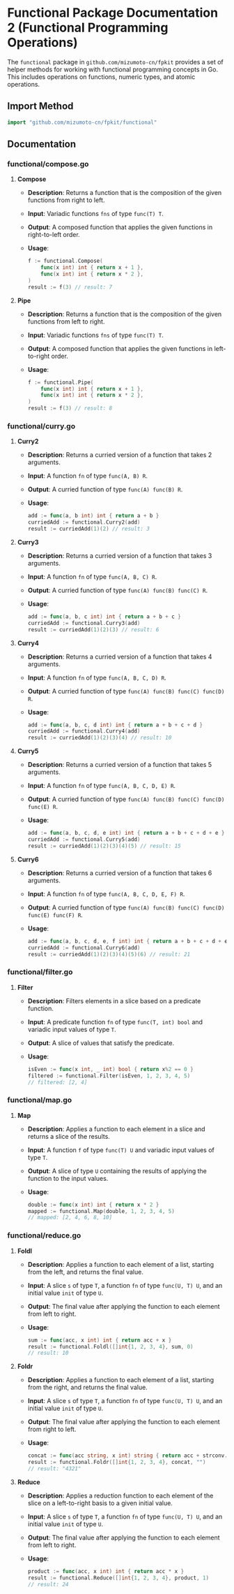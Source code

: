 # Functional Package Documentation 2 (Functional Programming Operations)

The `functional` package in `github.com/mizumoto-cn/fpkit` provides a set of helper methods for working with functional programming concepts in Go. This includes operations on functions, numeric types, and atomic operations.

## Import Method

```go
import "github.com/mizumoto-cn/fpkit/functional"
```

## Documentation

### functional/compose.go

1. **Compose**
   - **Description**: Returns a function that is the composition of the given functions from right to left.
   - **Input**: Variadic functions `fns` of type `func(T) T`.
   - **Output**: A composed function that applies the given functions in right-to-left order.
   - **Usage**:

     ```go
     f := functional.Compose(
         func(x int) int { return x + 1 },
         func(x int) int { return x * 2 },
     )
     result := f(3) // result: 7
     ```

2. **Pipe**
   - **Description**: Returns a function that is the composition of the given functions from left to right.
   - **Input**: Variadic functions `fns` of type `func(T) T`.
   - **Output**: A composed function that applies the given functions in left-to-right order.
   - **Usage**:

     ```go
     f := functional.Pipe(
         func(x int) int { return x + 1 },
         func(x int) int { return x * 2 },
     )
     result := f(3) // result: 8
     ```

### functional/curry.go

1. **Curry2**
   - **Description**: Returns a curried version of a function that takes 2 arguments.
   - **Input**: A function `fn` of type `func(A, B) R`.
   - **Output**: A curried function of type `func(A) func(B) R`.
   - **Usage**:

     ```go
     add := func(a, b int) int { return a + b }
     curriedAdd := functional.Curry2(add)
     result := curriedAdd(1)(2) // result: 3
     ```

2. **Curry3**
   - **Description**: Returns a curried version of a function that takes 3 arguments.
   - **Input**: A function `fn` of type `func(A, B, C) R`.
   - **Output**: A curried function of type `func(A) func(B) func(C) R`.
   - **Usage**:

     ```go
     add := func(a, b, c int) int { return a + b + c }
     curriedAdd := functional.Curry3(add)
     result := curriedAdd(1)(2)(3) // result: 6
     ```

3. **Curry4**
   - **Description**: Returns a curried version of a function that takes 4 arguments.
   - **Input**: A function `fn` of type `func(A, B, C, D) R`.
   - **Output**: A curried function of type `func(A) func(B) func(C) func(D) R`.
   - **Usage**:

     ```go
     add := func(a, b, c, d int) int { return a + b + c + d }
     curriedAdd := functional.Curry4(add)
     result := curriedAdd(1)(2)(3)(4) // result: 10
     ```

4. **Curry5**
   - **Description**: Returns a curried version of a function that takes 5 arguments.
   - **Input**: A function `fn` of type `func(A, B, C, D, E) R`.
   - **Output**: A curried function of type `func(A) func(B) func(C) func(D) func(E) R`.
   - **Usage**:

     ```go
     add := func(a, b, c, d, e int) int { return a + b + c + d + e }
     curriedAdd := functional.Curry5(add)
     result := curriedAdd(1)(2)(3)(4)(5) // result: 15
     ```

5. **Curry6**
   - **Description**: Returns a curried version of a function that takes 6 arguments.
   - **Input**: A function `fn` of type `func(A, B, C, D, E, F) R`.
   - **Output**: A curried function of type `func(A) func(B) func(C) func(D) func(E) func(F) R`.
   - **Usage**:

     ```go
     add := func(a, b, c, d, e, f int) int { return a + b + c + d + e + f }
     curriedAdd := functional.Curry6(add)
     result := curriedAdd(1)(2)(3)(4)(5)(6) // result: 21
     ```

### functional/filter.go

1. **Filter**
   - **Description**: Filters elements in a slice based on a predicate function.
   - **Input**: A predicate function `fn` of type `func(T, int) bool` and variadic input values of type `T`.
   - **Output**: A slice of values that satisfy the predicate.
   - **Usage**:

     ```go
     isEven := func(x int, _ int) bool { return x%2 == 0 }
     filtered := functional.Filter(isEven, 1, 2, 3, 4, 5)
     // filtered: [2, 4]
     ```

### functional/map.go

1. **Map**
   - **Description**: Applies a function to each element in a slice and returns a slice of the results.
   - **Input**: A function `f` of type `func(T) U` and variadic input values of type `T`.
   - **Output**: A slice of type `U` containing the results of applying the function to the input values.
   - **Usage**:

     ```go
     double := func(x int) int { return x * 2 }
     mapped := functional.Map(double, 1, 2, 3, 4, 5)
     // mapped: [2, 4, 6, 8, 10]
     ```

### functional/reduce.go

1. **Foldl**
   - **Description**: Applies a function to each element of a list, starting from the left, and returns the final value.
   - **Input**: A slice `s` of type `T`, a function `fn` of type `func(U, T) U`, and an initial value `init` of type `U`.
   - **Output**: The final value after applying the function to each element from left to right.
   - **Usage**:

     ```go
     sum := func(acc, x int) int { return acc + x }
     result := functional.Foldl([]int{1, 2, 3, 4}, sum, 0)
     // result: 10
     ```

2. **Foldr**
   - **Description**: Applies a function to each element of a list, starting from the right, and returns the final value.
   - **Input**: A slice `s` of type `T`, a function `fn` of type `func(U, T) U`, and an initial value `init` of type `U`.
   - **Output**: The final value after applying the function to each element from right to left.
   - **Usage**:

     ```go
     concat := func(acc string, x int) string { return acc + strconv.Itoa(x) }
     result := functional.Foldr([]int{1, 2, 3, 4}, concat, "")
     // result: "4321"
     ```

3. **Reduce**
   - **Description**: Applies a reduction function to each element of the slice on a left-to-right basis to a given initial value.
   - **Input**: A slice `s` of type `T`, a function `fn` of type `func(U, T) U`, and an initial value `init` of type `U`.
   - **Output**: The final value after applying the function to each element from left to right.
   - **Usage**:

     ```go
     product := func(acc, x int) int { return acc * x }
     result := functional.Reduce([]int{1, 2, 3, 4}, product, 1)
     // result: 24
     ```